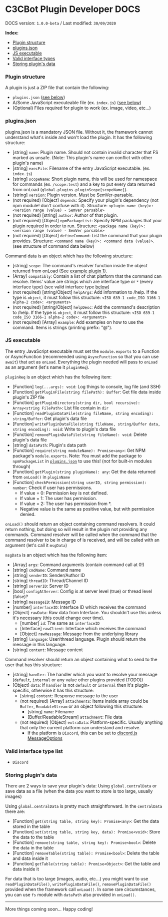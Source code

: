 # C3CBot Plugin Developer DOCS

DOCS version: `1.0.0-beta` / Last modified: `30/09/2020`

<strong>Index:</strong>
- [Plugin structure](#pluginstruct)
- [plugins.json](#pjson)
- [JS executable](#jsexec)
- [Valid interface types](#interfaceType)
- [Storing plugin's data](#pldata)

<span name="pluginstruct"></span>
### Plugin structure

A plugin is just a ZIP file that contain the following:
- `plugins.json` ([see below](#pjson))
- A/Some JavaScript executeable file (ex. `index.js`) ([see below](#jsexec))
- (Optional) Files required for plugin to work (ex. image, video, etc...)

<span name="pjson"></span>
### plugins.json

plugins.json is a mandatory JSON file. Without it, the framework cannot understand what's inside and won't load the plugin.
It has the following structure:
- [string] `name`: Plugin name. Should not contain invalid character that FS marked as unsafe. (Note: This plugin's name can conflict with other plugin's name)
- [string] `execFile`: Filename of the entry JavaScript executable. (ex. `index.js`)
- [string] `scopeName`: Short plugin name, this will be used for namespace for commands (ex. `/scope:test`) and a key to put every data returned from onLoad (`global.plugins.pluginScope[scopeName]`).
- [string] `version`: Plugin version. Must be SemVer-parsable. 
- (not required) [Object] `depends`: Specify your plugin's dependency (not npm module! don't confuse with it). Structure: `<plugin name (key)>: <version range (value) - SemVer parsable>`
- (not required) [string] `author`: Author of that plugin.
- (not required) [Object] `npmPackageList`: Specify NPM packages that your plugin required in order to run. Structure: `<package name (key)>: <version range (value) - SemVer parsable>`
- (not required) [Object] `defineCommand`: List the command that your plugin provides. Structure: `<command name (key)>: <command data (value)>`. (see structure of command data below)

Command data is an object which has the following structure:
- [string] `scope`: The command's resolver function inside the object returned from onLoad (See [example plugin 1](https://github.com/c3cbot/c3cbot_example_plugin_1/)).
- [Array<string>] `compatibly`: Contain a list of chat platform that the command can resolve. Items' value are strings which are interface type or `*` (every interface type) (see valid interface type [below](#interfaceType))
- (not required) [string/Object] `helpArgs`: Add information to /help. If the type is `object`, it must follow this structure: `<ISO 639-1 code_ISO 3166-1 alpha-2 code>: <arguments>`
- (not required) [string/Object] `helpDesc`: Add the command's description to /help. If the type is `object`, it must follow this structure: `<ISO 639-1 code_ISO 3166-1 alpha-2 code>: <arguments>`
- (not required) [Array] `example`: Add examples on how to use the command. Items is strings (printing prefix: "$@$").

<span name="jsexec"></span>
### JS executable

The entry JavaScript executable must set the `module.exports` to a Function or AsyncFunction (recommended using `AsyncFunction` so that you can use `await`) that act as `onLoad`.
Everything the plugin needed will pass to `onLoad` as an argument (let's name it `pluginReq`).

`pluginReq` is an object which has the following item:
- [Function] `log(...args): void`: Log things to console, log file (and SSH)
- [Function] `getPluginFile(string filePath): Buffer`: Get file data inside plugin's ZIP file
- [Function] `getPluginDirectory(string dir, bool recursive): Array<string FilePath>`: List file contain in `dir`
- [Function] `readPluginDataFile(string fileName, string encoding): string/Buffer`: Get plugin's data file
- [Function] `writePluginDataFile(string fileName, string/Buffer data, string encoding): void`: Write to plugin's data file
- [Function] `removePluginDataFile(string fileName): void`: Delete plugin's data file
- [string] `dataPath`: Plugin's data path
- [Function] `require(string moduleName): Promise<any>`: Get NPM package's `module.exports`. Note: You must add the package to `npmPackageList` in [`plugins.json`](#pjson) to use this! (not for built-in modules through)
- [Function] `getPlugin(string pluginName): any`: Get the data returned from `onLoad()` in `pluginName`
- [Function] `checkPermission(string userID, string permission): number`: Check if user has permissions.
  * If value = 0: Permission key is not defined.
  * If value = 1: The user has permission.
  * If value = 2: The user has permission from *.
  * Negative value is the same as positive value, but with permission denied.

`onLoad()` should return an object containing command resolvers. It could return nothing, but doing so will result in the plugin not providing any commands.
Command resolver will be called when the command that the command resolver to be in charge of is received, and will be called with an argument (let's call it `msgData`)

`msgData` is an object which has the following item:
- [Array<string>] `args`: Command arguments (contain command call at 0!)
- [string] `cmdName`: Command name
- [string] `senderID`: Sender/Author ID
- [string] `threadID`: Thread/Channel ID
- [string] `serverID`: Server ID
- [bool] `configAtServer`: Config is at server level (true) or thread level (false)?
- [string] `messageID`: Message ID
- [number] `interfaceID`: Interface ID which receives the command
- [Object] `rawData`: Raw data from Interface. You shouldn't use this unless it's necessary (this could change over time).
  - [number] `id`: The same as `interfaceID`
  - [Interface] `rawClient`: Interface which receives the command
  - [Object] `rawMessage`: Message from the underlying library
- [string] `language`: User/thread language. Plugin should return the message in this language.
- [string] `content`: Message content

Command resolver should return an object containing what to send to the user that has this structure:
- [string] `handler`: The handler which you want to resolve your message (`default`, `internal` or any value other plugins provided (TODO))
- [Object] `data`: If `handler` is not `default` or `internal` then it's plugin-specific, otherwise it has this structure:
  - [string] `content`: Response message to the user
  - (not required) [Array] `attachments`: Items inside array could be `Buffer`, `ReadableStream` or an object following this structure:
    - [string] `name`: Filename
    - [Buffer/ReadableStream] `attachment`: File data
  - (not required) [Object] `extraData`: Platform-specific. Usually anything that only the current platform can understand and resolve.
    - If the platform is `Discord`, this can be set to [discord.js MessageOptions](https://discord.js.org/#/docs/main/stable/typedef/MessageOptions)

<span name="interfaceType"></span>
### Valid interface type list
- `Discord`

<span name="pldata"></span>
### Storing plugin's data

There are 2 ways to save your plugin's data: Using `global.centralData` or save data as a file (when the data you want to store is too large, usually images)

Using `global.centralData` is pretty much straightforward. In the `centralData` there are:
- [Function] `get(string table, string key): Promise<any>`: Get the data stored in the table
- [Function] `set(string table, string key, data): Promise<void>`: Store the data to the table
- [Function] `remove(string table, string key): Promise<bool>`: Delete the data in the table
- [Function] `removeTable(string table): Promise<bool>`: Delete the table and data inside it
- [Function] `getTable(string table): Promise<Object>`: Get the table and data inside it

For data that is too large (images, audio, etc...) you might want to use `readPluginDataFile()`, `writePluginDataFile()`, `removePluginDataFile()` provided when the framework call `onLoad()`. In some rare circumstances, you can use `fs` module with `dataPath` also provided in `onLoad()`.


<hr>
More things coming soon... Happy coding!
